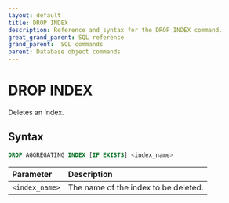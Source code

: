 ```yaml
---
layout: default
title: DROP INDEX
description: Reference and syntax for the DROP INDEX command.
great_grand_parent: SQL reference
grand_parent:  SQL commands
parent: Database object commands
---
```


# DROP INDEX
Deletes an index.

## Syntax

```sql
DROP AGGREGATING INDEX [IF EXISTS] <index_name>
```

| Parameter      | Description                          |
| :-------------- | :------------------------------------ |
| `<index_name>` | The name of the index to be deleted. |
